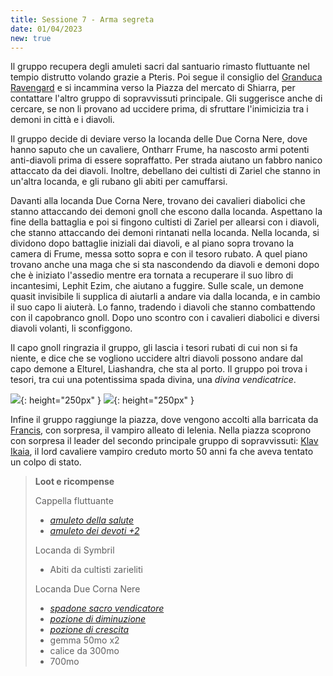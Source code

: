 ```yaml
---
title: Sessione 7 - Arma segreta
date: 01/04/2023
new: true
---
```


Il gruppo recupera degli amuleti sacri dal santuario rimasto fluttuante nel tempio distrutto volando grazie a Pteris. Poi segue il consiglio del [Granduca Ravengard](/star/npc/baldursgate#ulder-ravengard) e si incammina verso la Piazza del mercato di Shiarra, per contattare l'altro gruppo di sopravvissuti principale. Gli suggerisce anche di cercare, se non li provano ad uccidere prima, di sfruttare l'inimicizia tra i demoni in città e i diavoli.

Il gruppo decide di deviare verso la locanda delle Due Corna Nere, dove hanno saputo che un cavaliere, Ontharr Frume, ha nascosto armi potenti anti-diavoli prima di essere sopraffatto. Per strada aiutano un fabbro nanico attaccato da dei diavoli. Inoltre, debellano dei cultisti di Zariel che stanno in un'altra locanda, e gli rubano gli abiti per camuffarsi.

Davanti alla locanda Due Corna Nere, trovano dei cavalieri diabolici che stanno attaccando dei demoni gnoll che escono dalla locanda. Aspettano la fine della battaglia e poi si fingono cultisti di Zariel per allearsi con i diavoli, che stanno attaccando dei demoni rintanati nella locanda. Nella locanda, si dividono dopo battaglie iniziali dai diavoli, e al piano sopra trovano la camera di Frume, messa sotto sopra e con il tesoro rubato. A quel piano trovano anche una maga che si sta nascondendo da diavoli e demoni dopo che è iniziato l'assedio mentre era tornata a recuperare il suo libro di incantesimi, Lephit Ezim, che aiutano a fuggire. Sulle scale, un demone quasit invisibile li supplica di aiutarli a andare via dalla locanda, e in cambio il suo capo li aiuterà. Lo fanno, tradendo i diavoli che stanno combattendo con il capobranco gnoll. Dopo uno scontro con i cavalieri diabolici e diversi diavoli volanti, li sconfiggono.

Il capo gnoll ringrazia il gruppo, gli lascia i tesori rubati di cui non si fa niente, e dice che se vogliono uccidere altri diavoli possono andare dal capo demone a Elturel, Liashandra, che sta al porto. Il gruppo poi trova i tesori, tra cui una potentissima spada divina, una *divina vendicatrice*.

![](https://i.imgur.com/E0YWZml.jpg){: height="250px" } ![](https://i.imgur.com/dqL0t0R.jpg){: height="250px" }

Infine il gruppo raggiunge la piazza, dove vengono accolti alla barricata da [Francis](/star/npc/pgrel#francis-numwit-nefignyc-piedipiatti-malbert-polywog), con sorpresa, il vampiro alleato di Ielenia. Nella piazza scoprono con sorpresa il leader del secondo principale gruppo di sopravvissuti: [Klav Ikaia](/star/npc/elturel#klav-ikaia), il lord cavaliere vampiro creduto morto 50 anni fa che aveva tentato un colpo di stato.

> **Loot e ricompense**
> 
> Cappella fluttuante 
> - [*amuleto della salute*](https://dungeonsanddragons.fandom.com/it/wiki/Amuleto_della_Salute)
> - [*amuleto dei devoti +2*](http://dnd5e.wikidot.com/wondrous-items:amulet-of-the-devout)
>
> Locanda di Symbril
> - Abiti da cultisti zarieliti
>
> Locanda Due Corna Nere
> - [*spadone sacro vendicatore*](https://dungeonedraghi.it/compendio/oggetti-magici/armi-magiche/sacro-vendicatore/)
> - [*pozione di diminuzione*](https://dungeonsanddragons.fandom.com/it/wiki/Pozione_di_Diminuzione)
> - [*pozione di crescita*](https://dungeonsanddragons.fandom.com/it/wiki/Pozione_di_Crescita)
> - gemma 50mo x2
> - calice da 300mo
> - 700mo